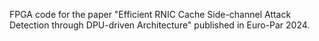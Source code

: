 FPGA code for the paper "Efficient RNIC Cache Side-channel Attack Detection through DPU-driven Architecture" published in Euro-Par 2024.
